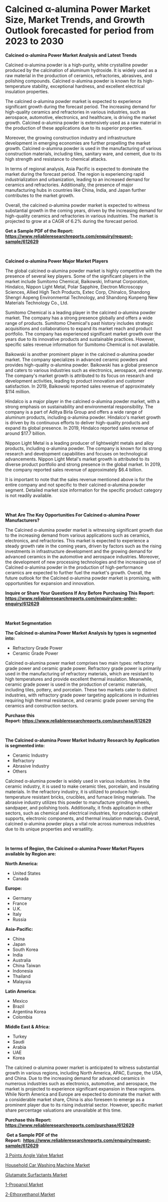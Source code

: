 <p><h1>Calcined α-alumina Power Market Size, Market Trends, and Growth Outlook forecasted for period from 2023 to 2030</h1></p><p><strong>Calcined α-alumina Power Market Analysis and Latest Trends</strong></p>
<p><p>Calcined α-alumina powder is a high-purity, white crystalline powder produced by the calcination of aluminum hydroxide. It is widely used as a raw material in the production of ceramics, refractories, abrasives, and polishing compounds. Calcined α-alumina powder is known for its high-temperature stability, exceptional hardness, and excellent electrical insulation properties.</p><p>The calcined α-alumina powder market is expected to experience significant growth during the forecast period. The increasing demand for high-quality ceramics and refractories in various industries, such as aerospace, automotive, electronics, and healthcare, is driving the market growth. Calcined α-alumina powder is extensively used as a raw material in the production of these applications due to its superior properties.</p><p>Moreover, the growing construction industry and infrastructure development in emerging economies are further propelling the market growth. Calcined α-alumina powder is used in the manufacturing of various construction materials, including tiles, sanitary ware, and cement, due to its high strength and resistance to chemical attacks.</p><p>In terms of regional analysis, Asia Pacific is expected to dominate the market during the forecast period. The region is experiencing rapid industrialization and urbanization, leading to an increased demand for ceramics and refractories. Additionally, the presence of major manufacturing hubs in countries like China, India, and Japan further contributes to the market growth.</p><p>Overall, the calcined α-alumina powder market is expected to witness substantial growth in the coming years, driven by the increasing demand for high-quality ceramics and refractories in various industries. The market is projected to grow at a CAGR of 6.2% during the forecast period.</p></p>
<p><strong>Get a Sample PDF of the Report:&nbsp; <a href="https://www.reliableresearchreports.com/enquiry/request-sample/612629">https://www.reliableresearchreports.com/enquiry/request-sample/612629</a></strong></p>
<p>&nbsp;</p>
<p><strong>Calcined α-alumina Power Major Market Players</strong></p>
<p><p>The global calcined α-alumina powder market is highly competitive with the presence of several key players. Some of the significant players in the market include Sumitomo Chemical, Baikowski, Inframat Corporation, Hindalco, Nippon Light Metal, Polar Sapphire, Electron Microscopy Sciences, Allied High Tech Products, Extec Corp, Chinalco, Shandong Shengri Aopeng Environmental Technology, and Shandong Kunpeng New Materials Technology Co., Ltd.</p><p>Sumitomo Chemical is a leading player in the calcined α-alumina powder market. The company has a strong presence globally and offers a wide range of products. Sumitomo Chemical's past history includes strategic acquisitions and collaborations to expand its market reach and product portfolio. The company has experienced significant market growth over the years due to its innovative products and sustainable practices. However, specific sales revenue information for Sumitomo Chemical is not available.</p><p>Baikowski is another prominent player in the calcined α-alumina powder market. The company specializes in advanced ceramic powders and provides high-quality α-alumina powder. Baikowski has a global presence and caters to various industries such as electronics, aerospace, and energy. The company's market growth is attributed to its focus on research and development activities, leading to product innovation and customer satisfaction. In 2019, Baikowski reported sales revenue of approximately $114 million.</p><p>Hindalco is a major player in the calcined α-alumina powder market, with a strong emphasis on sustainability and environmental responsibility. The company is a part of Aditya Birla Group and offers a wide range of aluminum products, including α-alumina powder. Hindalco's market growth is driven by its continuous efforts to deliver high-quality products and expand its global presence. In 2019, Hindalco reported sales revenue of around $17.7 billion.</p><p>Nippon Light Metal is a leading producer of lightweight metals and alloy products, including α-alumina powder. The company is known for its strong research and development capabilities and focuses on technological advancements. Nippon Light Metal's market growth is attributed to its diverse product portfolio and strong presence in the global market. In 2019, the company reported sales revenue of approximately $6.4 billion.</p><p>It is important to note that the sales revenue mentioned above is for the entire company and not specific to their calcined α-alumina powder segment. Detailed market size information for the specific product category is not readily available.</p></p>
<p>&nbsp;</p>
<p><strong>What Are The Key Opportunities For Calcined α-alumina Power Manufacturers?</strong></p>
<p><p>The Calcined α-alumina powder market is witnessing significant growth due to the increasing demand from various applications such as ceramics, electronics, and refractories. This market is expected to experience a steady growth rate in the coming years, driven by factors such as the rising investments in infrastructure development and the growing demand for advanced ceramics in the automotive and aerospace industries. Moreover, the development of new processing technologies and the increasing use of Calcined α-alumina powder in the production of high-performance ceramics are expected to further fuel the market's growth. Overall, the future outlook for the Calcined α-alumina powder market is promising, with opportunities for expansion and innovation.</p></p>
<p><strong>Inquire or Share Your Questions If Any Before Purchasing This Report: <a href="https://www.reliableresearchreports.com/enquiry/pre-order-enquiry/612629">https://www.reliableresearchreports.com/enquiry/pre-order-enquiry/612629</a></strong></p>
<p>&nbsp;</p>
<p><strong>Market Segmentation</strong></p>
<p><strong>The Calcined α-alumina Power Market Analysis by types is segmented into:</strong></p>
<p><ul><li>Refractory Grade Power</li><li>Ceramic Grade Power</li></ul></p>
<p><p>Calcined α-alumina power market comprises two main types: refractory grade power and ceramic grade power. Refractory grade power is primarily used in the manufacturing of refractory materials, which are resistant to high temperatures and provide excellent thermal insulation. Meanwhile, ceramic grade power is used in the production of ceramic materials, including tiles, pottery, and porcelain. These two markets cater to distinct industries, with refractory grade power targeting applications in industries requiring high thermal resistance, and ceramic grade power serving the ceramics and construction sectors.</p></p>
<p><strong>Purchase this Report:&nbsp;<a href="https://www.reliableresearchreports.com/purchase/612629">https://www.reliableresearchreports.com/purchase/612629</a></strong></p>
<p>&nbsp;</p>
<p><strong>The Calcined α-alumina Power Market Industry Research by Application is segmented into:</strong></p>
<p><ul><li>Ceramic Industry</li><li>Refractory</li><li>Abrasive Industry</li><li>Others</li></ul></p>
<p><p>Calcined α-alumina powder is widely used in various industries. In the ceramic industry, it is used to make ceramic tiles, porcelain, and insulating materials. In the refractory industry, it is utilized to produce high-temperature resistant bricks, crucibles, and furnace lining materials. The abrasive industry utilizes this powder to manufacture grinding wheels, sandpaper, and polishing tools. Additionally, it finds application in other sectors, such as chemical and electrical industries, for producing catalyst supports, electronic components, and thermal insulation materials. Overall, calcined α-alumina powder plays a vital role across numerous industries due to its unique properties and versatility.</p></p>
<p>&nbsp;</p>
<p><strong>In terms of Region, the Calcined α-alumina Power Market Players available by Region are:</strong></p>
<p>
    <p> <strong> North America: </strong>
        <ul>
            <li>United States</li>
            <li>Canada</li>
        </ul>
        </p> 
    <p> <strong> Europe: </strong>
        <ul>
            <li>Germany</li>
            <li>France</li>
            <li>U.K.</li>
            <li>Italy</li>
            <li>Russia</li>
        </ul>
        </p> 
    <p> <strong> Asia-Pacific: </strong>
        <ul>
            <li>China</li>
            <li>Japan</li>
            <li>South Korea</li>
            <li>India</li>
            <li>Australia</li>
            <li>China Taiwan</li>
            <li>Indonesia</li>
            <li>Thailand</li>
            <li>Malaysia</li>
        </ul>
        </p> 
    <p> <strong> Latin America: </strong>
        <ul>
            <li>Mexico</li>
            <li>Brazil</li>
            <li>Argentina Korea</li>
            <li>Colombia</li>
        </ul>
        </p> 
    <p> <strong> Middle East & Africa: </strong>
        <ul>
            <li>Turkey</li>
            <li>Saudi</li>
            <li>Arabia</li>
            <li>UAE</li>
            <li>Korea</li>
        </ul>
    </p>
    </p>
<p><p>The calcined α-alumina power market is anticipated to witness substantial growth in various regions, including North America, APAC, Europe, the USA, and China. Due to the increasing demand for advanced ceramics in numerous industries such as electronics, automotive, and aerospace, the market is projected to experience significant expansion in these regions. While North America and Europe are expected to dominate the market with a considerable market share, China is also foreseen to emerge as a prominent player due to its rising industrial sector. However, specific market share percentage valuations are unavailable at this time.</p></p>
<p><strong>Purchase this Report: <a href="https://www.reliableresearchreports.com/purchase/612629">https://www.reliableresearchreports.com/purchase/612629</a></strong></p>
<p>&nbsp;<strong>Get a Sample PDF of the Report:&nbsp;&nbsp;<a href="https://www.reliableresearchreports.com/enquiry/request-sample/612629">https://www.reliableresearchreports.com/enquiry/request-sample/612629</a></strong></p>
<p><strong></strong></p>
<p><p><a href="https://github.com/sofayahoo2023/Market-Research-Report-List-1/blob/main/3-points-angle-valve-market.md">3 Points Angle Valve Market</a></p><p><a href="https://github.com/pizolina/Market-Research-Report-List-1/blob/main/household-car-washing-machine-market.md">Household Car Washing Machine Market</a></p><p><a href="https://medium.com/@jamesday5g/glutamate-surfactants-market-size-reveals-the-best-marketing-channels-in-global-industry-5e65bf45c930">Glutamate Surfactants Market</a></p><p><a href="https://medium.com/@marcellakin2023/1-propanol-market-outlook-industry-overview-and-forecast-2023-to-2030-8879b7dd9025">1-Propanol Market</a></p><p><a href="https://medium.com/@raymondgray765/2-ethoxyethanol-market-outlook-industry-overview-and-forecast-2023-to-2030-9ed4adc9052b">2-Ethoxyethanol Market</a></p></p>